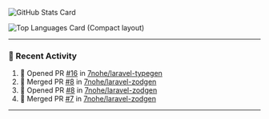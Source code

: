 ![GitHub Stats Card](https://github-readme-stats.vercel.app/api?username=7nohe&count_private=true&theme=react)

![Top Languages Card (Compact layout)](https://github-readme-stats.vercel.app/api/top-langs/?username=7nohe&layout=compact&theme=react)

---

### :koala: Recent Activity

<!--START_SECTION:activity-->
1. 💪 Opened PR [#16](https://github.com/7nohe/laravel-typegen/pull/16) in [7nohe/laravel-typegen](https://github.com/7nohe/laravel-typegen)
2. 🎉 Merged PR [#8](https://github.com/7nohe/laravel-zodgen/pull/8) in [7nohe/laravel-zodgen](https://github.com/7nohe/laravel-zodgen)
3. 💪 Opened PR [#8](https://github.com/7nohe/laravel-zodgen/pull/8) in [7nohe/laravel-zodgen](https://github.com/7nohe/laravel-zodgen)
4. 🎉 Merged PR [#7](https://github.com/7nohe/laravel-zodgen/pull/7) in [7nohe/laravel-zodgen](https://github.com/7nohe/laravel-zodgen)
<!--END_SECTION:activity-->

---
